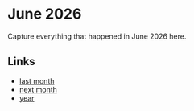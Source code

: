 # June 2026

Capture everything that happened in June 2026 here.

## Links
- [last month](calendar/months/2026-05.md)
- [next month](calendar/months/2026-07.md)
- [year](calendar/years/2026.md)